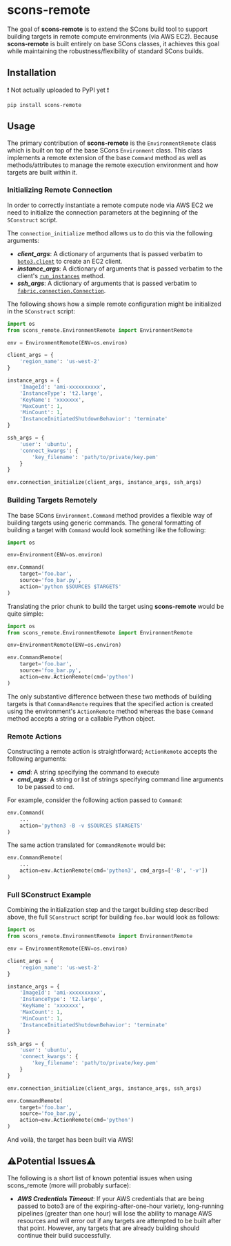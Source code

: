 # scons-remote
The goal of **scons-remote** is to extend the SCons build tool to support building targets 
in remote compute environments (via AWS EC2). Because **scons-remote** is built entirely on 
base SCons classes, it achieves this goal while maintaining the robustness/flexibility of 
standard SCons builds.

## Installation
❗ Not actually uploaded to PyPI yet ❗
```
pip install scons-remote
```

## Usage
The primary contribution of **scons-remote** is the `EnvironmentRemote` class 
which is built on top of the base SCons `Environment` class. This class
implements a remote extension of the base `Command` method as well as
methods/attributes to manage the remote execution environment and how targets
are built within it.

### Initializing Remote Connection
In order to correctly instantiate a remote compute node via AWS EC2
we need to initialize the connection parameters at the beginning of
the `SConstruct` script.

The `connection_initialize` method allows us to do this via the
following arguments:
- *__client_args__*: A dictionary of arguments that is passed verbatim to
[`boto3.client`](https://boto3.amazonaws.com/v1/documentation/api/latest/reference/core/session.html#boto3.session.Session.client)
to create an EC2 client.
- *__instance_args__*: A dictionary of arguments that is passed verbatim to
the client's [`run_instances`](https://boto3.amazonaws.com/v1/documentation/api/latest/reference/services/ec2.html#EC2.Client.run_instances)
method.
- *__ssh_args__*: A dictionary of arguments that is passed verbatim to
[`fabric.connection.Connection`](https://docs.fabfile.org/en/2.6/api/connection.html).

The following shows how a simple remote configuration might be initialized
in the `SConstruct` script:
```python
import os
from scons_remote.EnvironmentRemote import EnvironmentRemote

env = EnvironmentRemote(ENV=os.environ)

client_args = {
    'region_name': 'us-west-2'
}

instance_args = {
    'ImageId': 'ami-xxxxxxxxxx',
    'InstanceType': 't2.large',
    'KeyName': 'xxxxxxx',
    'MaxCount': 1,
    'MinCount': 1,
    'InstanceInitiatedShutdownBehavior': 'terminate'
}

ssh_args = {
    'user': 'ubuntu',
    'connect_kwargs': {
        'key_filename': 'path/to/private/key.pem'
    }
}

env.connection_initialize(client_args, instance_args, ssh_args)
```

### Building Targets Remotely
The base SCons `Environment.Command` method provides a flexible way of building 
targets using generic commands. The general formatting of building a target with
`Command` would look something like the following:
```python
import os

env=Environment(ENV=os.environ)

env.Command(
    target='foo.bar',
    source='foo_bar.py',
    action='python $SOURCES $TARGETS'
)
```

Translating the prior chunk to build the target using **scons-remote** would be quite simple:
```python
import os
from scons_remote.EnvironmentRemote import EnvironmentRemote

env=EnvironmentRemote(ENV=os.environ)

env.CommandRemote(
    target='foo.bar',
    source='foo_bar.py',
    action=env.ActionRemote(cmd='python')
)
```
The only substantive difference between these two methods of building targets is that
`CommandRemote` requires that the specified action is created using the environment's
`ActionRemote` method whereas the base `Command` method accepts a string or a callable Python object.

### Remote Actions
Constructing a remote action is straightforward; `ActionRemote` accepts the following arguments:
- *__cmd__*: A string specifying the command to execute
- *__cmd_args__*: A string or list of strings specifying command line arguments
to be passed to `cmd`.

For example, consider the following action passed to `Command`:
```python
env.Command(
    ...
    action='python3 -B -v $SOURCES $TARGETS'
)
```
The same action translated for `CommandRemote` would be:
```python
env.CommandRemote(
    ...
    action=env.ActionRemote(cmd='python3', cmd_args=['-B', '-v'])
)
```

### Full SConstruct Example
Combining the initialization step and the target building step described above, the full `SConstruct`
script for building `foo.bar` would look as follows:
```python
import os
from scons_remote.EnvironmentRemote import EnvironmentRemote

env = EnvironmentRemote(ENV=os.environ)

client_args = {
    'region_name': 'us-west-2'
}

instance_args = {
    'ImageId': 'ami-xxxxxxxxxx',
    'InstanceType': 't2.large',
    'KeyName': 'xxxxxxx',
    'MaxCount': 1,
    'MinCount': 1,
    'InstanceInitiatedShutdownBehavior': 'terminate'
}

ssh_args = {
    'user': 'ubuntu',
    'connect_kwargs': {
        'key_filename': 'path/to/private/key.pem'
    }
}

env.connection_initialize(client_args, instance_args, ssh_args)

env.CommandRemote(
    target='foo.bar',
    source='foo_bar.py',
    action=env.ActionRemote(cmd='python')
)
```
And voilà, the target has been built via AWS!

## ⚠️Potential Issues⚠️
The following is a short list of known potential issues when using scons_remote (more will probably surface):
- *__AWS Credentials Timeout__*: If your AWS credentials that are being passed to boto3 are of the
expiring-after-one-hour variety, long-running pipelines (greater than one hour) will lose the ability to manage
AWS resources and will error out if any targets are attempted to be built after that point. However, any targets
that are already building should continue their build successfully.
